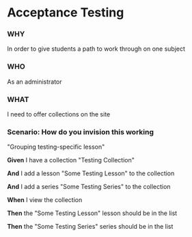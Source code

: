 # Acceptance Testing 

### WHY
In order to give students a path to work through on one subject

### WHO
As an administrator

### WHAT
I need to offer collections on the site

### Scenario: How do you invision this working

"Grouping testing-specific lesson"
 
**Given** I have a collection "Testing Collection"

**And** I add a lesson "Some Testing Lesson" to the collection

**And** I add a series "Some Testing Series" to the collection

**When** I view the collection

**Then** the "Some Testing Lesson" lesson should be in the list

**Then** the "Some Testing Series" series should be in the list
